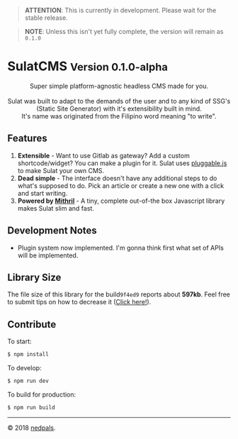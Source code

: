 > **ATTENTION**: This is currently in development. Please wait for the stable release.

> **NOTE**: Unless this isn't yet fully complete, the version will remain as `0.1.0`

<h1>
    SulatCMS
    <small><b>Version 0.1.0-alpha</b></small>
</h1>
<p style="text-align:center;">
Super simple platform-agnostic headless CMS made for you.
<br/>
<br/>
Sulat was built to adapt to the demands of the user and to any kind of SSG's (Static Site Generator) with it's extensibility built in mind.
<br/>
It's name was originated from the Filipino word meaning "to write".
</p>

## Features
1. **Extensible** - Want to use Gitlab as gateway? Add a custom shortcode/widget? You can make a plugin for it. Sulat uses [pluggable.js](https://github.com/conversejs/pluggablejs) to make Sulat your own CMS.
2. **Dead simple** - The interface doesn't have any additional steps to do what's supposed to do. Pick an article or create a new one with a click and start writing.
3. **Powered by [Mithril](https://mithril.js.org)** - A tiny, complete out-of-the box Javascript library makes Sulat slim and fast.

## Development Notes
- Plugin system now implemented. I'm gonna think first what set of APIs will be implemented.
<!-- - As much as possible, we will be avoiding jQuery or any library that might bloat the app to stay true about it's "lightweight" size. -->

## Library Size
The file size of this library for the build`9f4ed9` reports about **597kb**. Feel free to submit tips on how to decrease it ([Click here!](https://github.com/nedpals/sulatcms/issues/3)).

## Contribute
To start:

```bash
$ npm install
```

To develop:

```bash
$ npm run dev
```

To build for production:

```bash
$ npm run build
```

---

&copy; 2018 [nedpals](https://github.com/nedpals).

